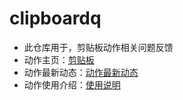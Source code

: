 # clipboardq

* 此仓库用于，剪贴板动作相关问题反馈
* 动作主页：[剪贴板](https://getquicker.net/Sharedaction?code=9ec53d43-5539-4571-6886-08d8c752bfcb)
* 动作最新动态：[动作最新动态](https://www.wolai.com/bjsKA8vDqCYgWMtMZxNB9J)  
* 动作使用介绍：[使用说明](https://www.wolai.com/d5FMJuzYAQdTvUVBenUSPU)
